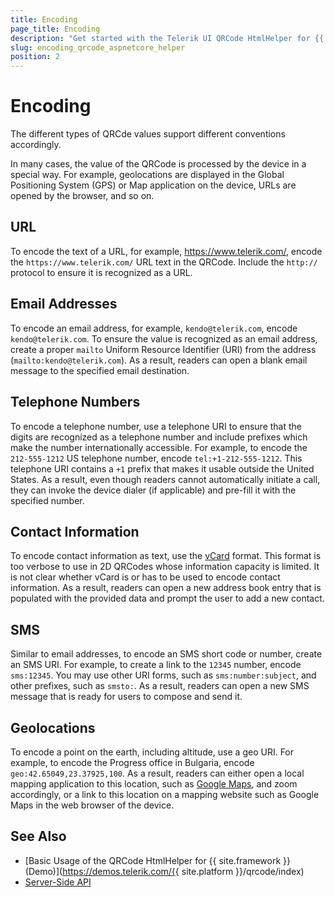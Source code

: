 ```yaml
---
title: Encoding
page_title: Encoding
description: "Get started with the Telerik UI QRCode HtmlHelper for {{ site.framework }} and use its supported encoding conventions."
slug: encoding_qrcode_aspnetcore_helper
position: 2
---
```


# Encoding

The different types of QRCde values support different conventions accordingly.

In many cases, the value of the QRCode is processed by the device in a special way. For example, geolocations are displayed in the Global Positioning System (GPS) or Map application on the device, URLs are opened by the browser, and so on.

## URL

To encode the text of a URL, for example, https://www.telerik.com/, encode the `https://www.telerik.com/` URL text in the QRCode. Include the `http://` protocol to ensure it is recognized as a URL.

## Email Addresses

To encode an email address, for example, `kendo@telerik.com`, encode `kendo@telerik.com`. To ensure the value is recognized as an email address, create a proper `mailto` Uniform Resource Identifier (URI) from the address (`mailto:kendo@telerik.com`). As a result, readers can open a blank email message to the specified email destination.

## Telephone Numbers

To encode a telephone number, use a telephone URI to ensure that the digits are recognized as a telephone number and include prefixes which make the number internationally accessible. For example, to encode the `212-555-1212` US telephone number, encode `tel:+1-212-555-1212`. This telephone URI contains a `+1` prefix that makes it usable outside the United States. As a result, even though readers cannot automatically initiate a call, they can invoke the device dialer (if applicable) and pre-fill it with the specified number.

## Contact Information

To encode contact information as text, use the [vCard](https://en.wikipedia.org/wiki/VCard) format. This format is too verbose to use in 2D QRCodes whose information capacity is limited. It is not clear whether vCard is or has to be used to encode contact information. As a result, readers can open a new address book entry that is populated with the provided data and prompt the user to add a new contact.

## SMS

Similar to email addresses, to encode an SMS short code or number, create an SMS URI. For example, to create a link to the `12345` number, encode `sms:12345`. You may use other URI forms, such as `sms:number:subject`, and other prefixes, such as `smsto:`. As a result, readers can open a new SMS message that is ready for users to compose and send it.

## Geolocations

To encode a point on the earth, including altitude, use a geo URI. For example, to encode the Progress office in Bulgaria, encode `geo:42.65049,23.37925,100`. As a result, readers can either open a local mapping application to this location, such as [Google Maps](https://www.google.bg/maps/), and zoom accordingly, or a link to this location on a mapping website such as Google Maps in the web browser of the device.

## See Also

* [Basic Usage of the QRCode HtmlHelper for {{ site.framework }} (Demo)](https://demos.telerik.com/{{ site.platform }}/qrcode/index)
* [Server-Side API](/api/qrcode)
